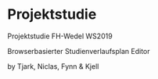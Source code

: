 # Projektstudie
Projektstudie FH-Wedel WS2019

Browserbasierter Studienverlaufsplan Editor

by Tjark, Niclas, Fynn & Kjell
